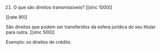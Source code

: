 21. O que são direitos transmissíveis?
[[slnc 1000]]

[[rate 90]]

São direitos que podem ser transferidos da esfera jurídica do seu titular para outra.
[[slnc 500]]

Exemplo: os direitos de crédito.
